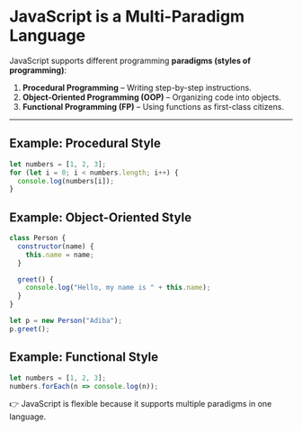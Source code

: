 # JavaScript is a Multi-Paradigm Language  

JavaScript supports different programming **paradigms (styles of programming)**:  

1. **Procedural Programming** – Writing step-by-step instructions.  
2. **Object-Oriented Programming (OOP)** – Organizing code into objects.  
3. **Functional Programming (FP)** – Using functions as first-class citizens.  

---

## Example: Procedural Style
```js
let numbers = [1, 2, 3];
for (let i = 0; i < numbers.length; i++) {
  console.log(numbers[i]);
}
````

## Example: Object-Oriented Style
```js
class Person {
  constructor(name) {
    this.name = name;
  }

  greet() {
    console.log("Hello, my name is " + this.name);
  }
}

let p = new Person("Adiba");
p.greet();
````

## Example: Functional Style
```js
let numbers = [1, 2, 3];
numbers.forEach(n => console.log(n));
````

👉 JavaScript is flexible because it supports multiple paradigms in one language.
